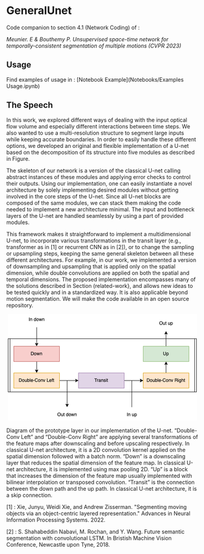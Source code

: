 # GeneralUnet

Code companion to section 4.1 (Network Coding) of :

*Meunier. E & Bouthemy P. Unsupervised space-time network for temporally-consistent segmentation of multiple motions (CVPR 2023)*

## Usage

Find examples of usage in : [Notebook Example](Notebooks/Examples Usage.ipynb)

## The Speech

In this work, we explored different ways of dealing with the input optical flow volume and especially different interactions between time steps. We also wanted to use a multi-resolution structure to segment large inputs while keeping accurate boundaries. In order to easily handle these different options, we developed an original and flexible implementation of a U-net based on the decomposition of its structure into five modules as described in Figure.

The skeleton of our network is a version of the classical U-net calling abstract instances of these modules and applying error checks to control their outputs. Using our implementation, one can easily instantiate a novel architecture by solely implementing desired modules without getting involved in the core steps of the U-net. Since all U-net blocks are composed of the same modules, we can stack them making the code needed to implement a new architecture minimal. The input and bottleneck layers of the U-net are handled seamlessly by using a part of provided modules.

This framework makes it straightforward to implement a multidimensional U-net, to incorporate various transformations in the transit layer (e.g., transformer as in [1] or recurrent CNN as in [2]), or to change the sampling or upsampling steps, keeping the same general skeleton between all these different architectures. For example, in our work, we implemented a version of downsampling and upsampling that is applied only on the spatial dimension, while double convolutions are applied on both the spatial and temporal dimensions. The proposed implementation encompasses many of the solutions described in Section (related-work}, and allows new ideas to be tested quickly and in a standardized way. It is also applicable beyond motion segmentation. We will make the code available in an open source repository.

<p align="center">
  <img src="images/Tunet.png" />
</p>

Diagram of the prototype layer in our implementation of the U-net. “Double-Conv Left” and “Double-Conv Right” are applying several transformations of the feature maps after downscaling and before upscaling respectively. In classical U-net architecture, it is a 2D convolution kernel applied on the spatial dimension followed with a batch norm. “Down” is a downscaling layer that reduces the spatial dimension of the feature map. In classical U-net architecture, it is implemented using max pooling 2D. “Up” is a block that increases the dimension of the feature map usually implemented with bilinear interpolation or transposed convolution. “Transit” is the connection between the down path and the up path. In classical U-net architecture, it is a skip connection.


[1] : Xie, Junyu, Weidi Xie, and Andrew Zisserman. "Segmenting moving objects via an object-centric layered representation." Advances in Neural Information Processing Systems. 2022.


[2] : S. Shahabeddin Nabavi, M. Rochan, and Y. Wang. Future semantic segmentation with convolutional LSTM. In Bristish Machine Vision Conference, Newcastle upon Tyne, 2018.

